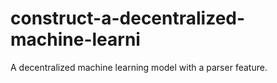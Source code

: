 # construct-a-decentralized-machine-learni
A decentralized machine learning model with a parser feature.
